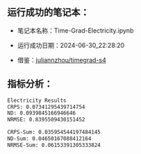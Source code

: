
## 运行成功的笔记本：

- 笔记本名称：Time-Grad-Electricity.ipynb

- 运行成功日期：2024-06-30_22:28:20

- 借鉴：[juliannzhou/timegrad-s4](https://github.com/juliannzhou/timegrad-s4)

## 指标分析：

```txt
Electricity Results
CRPS: 0.07341295439714754
ND: 0.0939845166946646
NRMSE: 0.8395509430151452

CRPS-Sum: 0.035954544197484145
ND-Sum: 0.04650167088412164
NRMSE-Sum: 0.06153391305333824
```